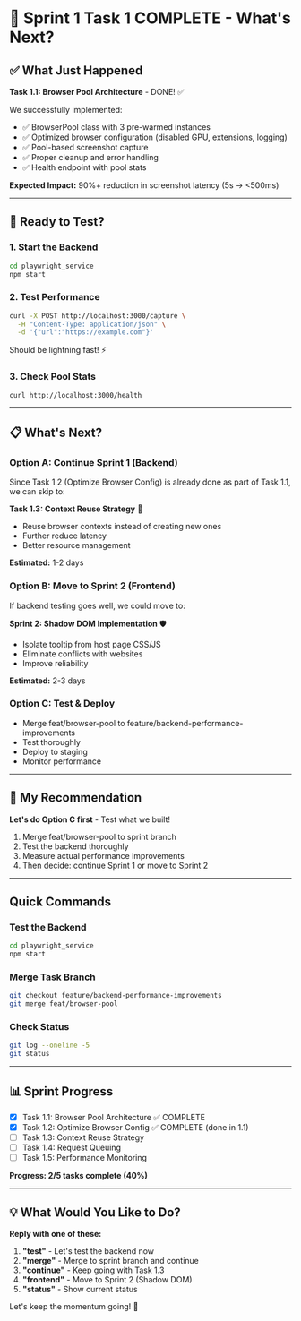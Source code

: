 # 🎉 Sprint 1 Task 1 COMPLETE - What's Next?

## ✅ What Just Happened

**Task 1.1: Browser Pool Architecture** - DONE! ✅

We successfully implemented:
- ✅ BrowserPool class with 3 pre-warmed instances
- ✅ Optimized browser configuration (disabled GPU, extensions, logging)
- ✅ Pool-based screenshot capture
- ✅ Proper cleanup and error handling
- ✅ Health endpoint with pool stats

**Expected Impact:** 90%+ reduction in screenshot latency (5s → <500ms)

---

## 🚀 Ready to Test?

### 1. Start the Backend
```bash
cd playwright_service
npm start
```

### 2. Test Performance
```bash
curl -X POST http://localhost:3000/capture \
  -H "Content-Type: application/json" \
  -d '{"url":"https://example.com"}'
```

Should be lightning fast! ⚡

### 3. Check Pool Stats
```bash
curl http://localhost:3000/health
```

---

## 📋 What's Next?

### Option A: Continue Sprint 1 (Backend)
Since Task 1.2 (Optimize Browser Config) is already done as part of Task 1.1, we can skip to:

**Task 1.3: Context Reuse Strategy** 🎯
- Reuse browser contexts instead of creating new ones
- Further reduce latency
- Better resource management

**Estimated:** 1-2 days

### Option B: Move to Sprint 2 (Frontend)
If backend testing goes well, we could move to:

**Sprint 2: Shadow DOM Implementation** 🛡️
- Isolate tooltip from host page CSS/JS
- Eliminate conflicts with websites
- Improve reliability

**Estimated:** 2-3 days

### Option C: Test & Deploy
- Merge feat/browser-pool to feature/backend-performance-improvements
- Test thoroughly
- Deploy to staging
- Monitor performance

---

## 🎯 My Recommendation

**Let's do Option C first** - Test what we built!

1. Merge feat/browser-pool to sprint branch
2. Test the backend thoroughly
3. Measure actual performance improvements
4. Then decide: continue Sprint 1 or move to Sprint 2

---

## Quick Commands

### Test the Backend
```bash
cd playwright_service
npm start
```

### Merge Task Branch
```bash
git checkout feature/backend-performance-improvements
git merge feat/browser-pool
```

### Check Status
```bash
git log --oneline -5
git status
```

---

## 📊 Sprint Progress

- [x] Task 1.1: Browser Pool Architecture ✅ COMPLETE
- [x] Task 1.2: Optimize Browser Config ✅ COMPLETE (done in 1.1)
- [ ] Task 1.3: Context Reuse Strategy
- [ ] Task 1.4: Request Queuing
- [ ] Task 1.5: Performance Monitoring

**Progress: 2/5 tasks complete (40%)**

---

## 💡 What Would You Like to Do?

**Reply with one of these:**
1. **"test"** - Let's test the backend now
2. **"merge"** - Merge to sprint branch and continue
3. **"continue"** - Keep going with Task 1.3
4. **"frontend"** - Move to Sprint 2 (Shadow DOM)
5. **"status"** - Show current status

Let's keep the momentum going! 🚀

